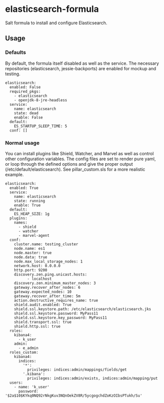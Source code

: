 elasticsearch-formula
=====================

Salt formula to install and configure Elasticsearch.

## Usage
### Defaults
By default, the formula itself disabled as well as the service. The necessary repositories (elasticsearch, jessie-backports) are enabled for mockup and testing.
```
elasticsearch:
  enabled: False
  required_pkgs:
    - elasticsearch
    - openjdk-8-jre-headless
  service:
    name: elasticsearch
    state: dead
    enable: False
  default:
    ES_STARTUP_SLEEP_TIME: 5
  conf: []
```

### Normal usage
You can install plugins like Shield, Watcher, and Marvel as well as control other configuration variables. The config files are set to render pure yaml, or loop through the defined options and give the proper output (/etc/default/elasticsearch). See pillar_custom.sls for a more realistic example.
```
elasticsearch:
  enabled: True
  service:
    name: elasticsearch
    state: running
    enable: True
  default:
    ES_HEAP_SIZE: 1g
  plugins:
    names:
      - shield
      - watcher
      - marvel-agent
  conf:
    cluster.name: testing_cluster
    node.name: es1
    node.master: true
    node.data: true
    node.max_local_storage_nodes: 1
    network.host: 0.0.0.0
    http.port: 9200
    discovery.zen.ping.unicast.hosts:
		  - localhost
    discovery.zen.minimum_master_nodes: 3
    gateway.recover_after_nodes: 6
    gateway.expected_nodes: 10
    gateway.recover_after_time: 5m
    action.destructive_requires_name: true
    shield.audit.enabled: True
    shield.ssl.keystore.path: /etc/elasticsearch/elasticsearch.jks
    shield.ssl.keystore.password: MyPass11
    shield.ssl.keystore.key_password: MyPass11
    shield.transport.ssl: true
    shield.http.ssl: true
  roles:
    kibana4:
      - k_user
    admin:
      - e_admin
  roles_custom:
    kibana4:
      indices:
        '*':
          privileges: indices:admin/mappings/fields/get
        '.kibana':
          privileges: indices:admin/exists, indices:admin/mapping/put
  users:
    - name: 'k_user'
      password: '$2a$10$KYkq0NQ92rNkgKuv3NQnOekZV8R/5ycgogchdZoKzOIbsPTukh/Su'
```

